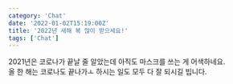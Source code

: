 ```yaml
---
category: 'Chat'
date: '2022-01-02T15:19:00Z'
title: '2022년 새해 복 많이 받으세요!'
tags: ['Chat']
---
```


2021년은 코로나가 끝날 줄 알았는데 아직도 마스크를 쓰는 게 어색하네요.  
올 한 해는 코로나도 끝나가ㅗ 하시는 일도 모두 다 잘 되시길 빕니다.